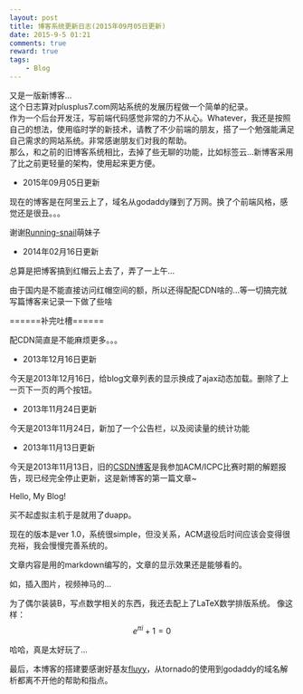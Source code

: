 ```yaml
---
layout: post
title: 博客系统更新日志(2015年09月05日更新)
date: 2015-9-5 01:21
comments: true
reward: true
tags:
    - Blog
---
```


<p>
又是一版新博客...<br/>
这个日志算对plusplus7.com网站系统的发展历程做一个简单的纪录。<br/>
作为一个后台开发汪，写前端代码感觉非常的力不从心。Whatever，我还是按照自己的想法，使用临时学的新技术，请教了不少前端的朋友，搭了一个勉强能满足自己需求的网站系统。非常感谢朋友们对我的帮助。<br/>
那么，和之前的旧博客系统相比，去掉了些无聊的功能，比如标签云...新博客采用了比之前更轻量的架构，使用起来更方便。<br/>
</p>

<!-- more -->

* 2015年09月05日更新

现在的博客是在阿里云上了，域名从godaddy赚到了万网。换了个前端风格，感觉还是很丑。。。

谢谢[Running-snail][3]萌妹子

* 2014年02月16日更新

总算是把博客搞到红帽云上去了，弄了一上午...

由于国内是不能直接访问红帽空间的额，所以还得配配CDN啥的...等一切搞完就写篇博客来记录一下做了些啥

======补完吐槽======

配CDN简直是不能麻烦更多。。。

* 2013年12月16日更新

今天是2013年12月16日，给blog文章列表的显示换成了ajax动态加载。删除了上一页下一页的两个按钮。

* 2013年11月24日更新

今天是2013年11月24日，新加了一个公告栏，以及阅读量的统计功能

* 2013年11月13日更新

今天是2013年11月13日，旧的[CSDN博客][1]是我参加ACM/ICPC比赛时期的解题报告，现已经完全停止更新，这是新博客的第一篇文章~

Hello, My Blog!

买不起虚拟主机于是就用了duapp。

现在的版本是ver 1.0，系统很simple，但没关系，ACM退役后时间应该会变得很充裕，我会慢慢完善系统的。

文章内容是用的markdown编写的，文章的显示效果还是能够看的。

如，插入图片，视频神马的...

为了偶尔装装B，写点数学相关的东西，我还去配上了LaTeX数学排版系统。
像这样：
$$e^{\pi i} + 1 = 0$$

哈哈，真是太好玩了...


最后，本博客的搭建要感谢好基友[fluyy][2]，从tornado的使用到godaddy的域名解析都离不开他的帮助和指点。



[1]:http://blog.csdn.net/sssogs
[2]:http://fluyy.net
[3]:http://snailsky.me/
